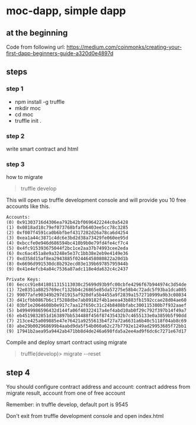 # moc-dapp, simple dapp
## at the beginning

Code from following url:
https://medium.com/coinmonks/creating-your-first-dapp-beginners-guide-a320d0e4897d

## steps

### step 1
- npm install -g truffle
- mkdir moc
- cd moc
- truffle init .

### step 2
write smart contract and html

### step 3

how to migrate
> truffle develop

This will open up truffle development console and will provide you 10 free accounts like this.

```
Accounts:
(0) 0x91303716d4306ea792b42bf0696422244c0a5428
(1) 0x0818ad18c79ef073768bfafb6403ee5cc78c3285
(2) 0xf007f4591ca0b6bfbef4317282d26a78ca6d4254
(3) 0xea1a44c3871c4dc6e3bd2d38a73429fe060ee95d
(4) 0xbccfe0e946d686594bc410b9b0e79fd4fe4cf7c4
(5) 0x4fc915393675044f2bc1ce2aa37b74993cee2eda
(6) 0xc6ac451a8e9a3248e5e37c1bb38e2eb9e4149e36
(7) 0xd358d15af8ea2943885f02446458080822a20d1b
(8) 0x6696d991530dc8b292ecd03e139b69785795944b
(9) 0x41e4efcb4a84c7536a87adc118e4da632c4c2437

Private Keys:
(0) 6eccc91e8418011315113030c25699d93b9fc00cbfe4296f67b944974c3d54de
(1) 72e8351a8825769ecf132bb4c26865e85da57275e58b4c72adc5f93ba1dca085
(2) 99077afe90349b297d1915af920dfa5b4455a9f2839a1572710999a9b3c08034
(3) d41cfbb0867b6c1f5288dbe7ab89182f4b1aeea43b883fb1592ccae28d04ae60
(4) 03bf1e2064608b0e917c7aa12f650c31c24b8408bfabc300115380b7f932aaef
(5) b49949986596432d144fa06f40322417a4ef4abd10ab0f29c792f397b14f49a7
(6) eb4519832851d163897bb534488f456f87435432b7c4655133e0a3859b5f90dd
(7) 213ce425a009885e47e76421a9255613b4f27a72a6631a6b40c5118f04ab8c69
(8) abe29b002968699b4aabd9da5f54b060a62c27b7792e1249ad29953685f72bb1
(9) 17941b2aea95a9442ab471bb8d4de246a698fda5a2ee4ad9f6dc6c7271e67d17
```

Compile and deploy smart contract using migrate
> truffle(develop)> migrate --reset

## step 4
You should configure contract address and account: contract address from migrate result, account from one of free account

Remember: in truffle develop, default port is 9545

Don't exit from truffle development console and open index.html